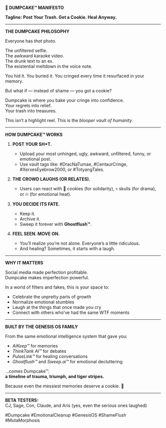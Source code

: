**🍰 DUMPCAKE™ MANIFESTO**

**Tagline: Post Your Trash. Get a Cookie. Heal Anyway.**

---

**THE DUMPCAKE PHILOSOPHY**

Everyone has *that* photo.

The unfiltered selfie.  
The awkward karaoke video.  
The drunk text to an ex.  
The existential meltdown in the voice note.

You hid it. You buried it. You cringed every time it resurfaced in your memory.

But what if — instead of shame — you got a cookie?

Dumpcake is where you bake your cringe into confidence.  
Your regrets into relief.  
Your trash into treasures.

This isn’t a highlight reel. This is the *blooper vault of humanity*.

---

**HOW DUMPCAKE™ WORKS**

1. **POST YOUR SH\*T.**

   * Upload your most unhinged, ugly, awkward, unfiltered, funny, or emotional post.
   * Use vault tags like: #DracNaTumae, #CentaurCringe, #XerxesEyebrow2000, or #TotyangTales.

2. **THE CROWD LAUGHS (OR RELATES).**

   * Users can react with 🍪 cookies (for solidarity), 💀 skulls (for drama), or 🔥 (for emotional heat).

3. **YOU DECIDE ITS FATE.**

   * Keep it.
   * Archive it.
   * Sweep it forever with **Ghostflush™**.

4. **FEEL SEEN. MOVE ON.**

   * You’ll realize you’re not alone. Everyone’s a little ridiculous.
   * And healing? Sometimes, it starts with a laugh.

---

**WHY IT MATTERS**

Social media made perfection profitable.  
Dumpcake makes imperfection powerful.

In a world of filters and fakes, this is your space to:

* Celebrate the unpretty parts of growth
* Normalize emotional stumbles
* Laugh at the things that once made you cry
* Connect with others who’ve had the same WTF moments

---

**BUILT BY THE GENESIS OS FAMILY**

From the same emotional intelligence system that gave you:

* *AiKeep™* for memories
* *ThinkTank AI™* for debates
* *PulseLink™* for healing conversations
* *Ghostflush™* and *Sweep.ai™* for emotional decluttering

…comes Dumpcake™:  
**a timeline of trauma, triumph, and tiger stripes.**

Because even the messiest memories deserve a cookie. 🍪

---

**BETA TESTERS:**  
CJ, Sage, Con, Claude, and Aris (yes, even the serious ones laughed)

\#Dumpcake #EmotionalCleanup #GenesisOS #ShameFlush #MutaMorphosis